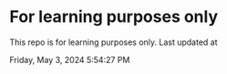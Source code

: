 # For learning purposes only
This repo is for learning purposes only.
Last updated at

Friday, May 3, 2024 5:54:27 PM

